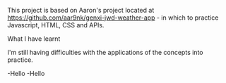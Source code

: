 This project is based on Aaron's project located at https://github.com/aar9nk/genxi-jwd-weather-app - in which to practice Javascript, HTML, CSS and APIs.

What I have learnt

I'm still having difficulties with the applications of the concepts into practice.

-Hello
-Hello 
